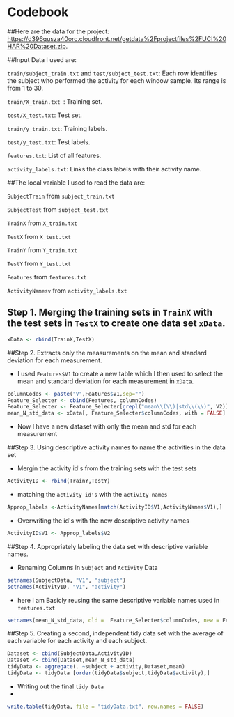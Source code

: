 Codebook
========

##Here are the data for the project: 
<https://d396qusza40orc.cloudfront.net/getdata%2Fprojectfiles%2FUCI%20HAR%20Dataset.zip>. 

##Input Data I used are:

 `train/subject_train.txt` and `test/subject_test.txt`: Each row identifies the subject who performed the activity for each window sample. Its range is from 1 to 30.

 `train/X_train.txt `: Training set.

`test/X_test.txt`: Test set.

`train/y_train.txt`: Training labels.

`test/y_test.txt`: Test labels.


`features.txt`: List of all features.

`activity_labels.txt`: Links the class labels with their activity name.


##The local variable I used to read the data are:

`SubjectTrain` from  `subject_train.txt` 

`SubjectTest` from `subject_test.txt` 

`TrainX` from `X_train.txt` 

`TestX` from `X_test.txt` 

`TrainY` from  `Y_train.txt`

`TestY` from  `Y_test.txt` 

`Features` from `features.txt` 

`ActivityNamesv` from `activity_labels.txt` 

## Step 1. Merging the training sets in `TrainX` with the test sets  in `TestX` to create one data set `xData`.
```r
xData <- rbind(TrainX,TestX)
```
##Step 2. Extracts only the measurements on the mean and standard deviation for each measurement.

- I used `Features$V1` to create a new table which I then used to select the mean and standard deviation for each measurement in `xData`.
```r
columnCodes <- paste("V",Features$V1,sep="")
Feature_Selecter <- cbind(Features, columnCodes)
Feature_Selecter <- Feature_Selecter[grepl("mean\\(\\)|std\\(\\)", V2)] 
mean_N_std_data <- xData[, Feature_Selecter$columnCodes, with = FALSE]
```
- Now I have a new dataset with only the mean and std for each measurement

##Step 3. Using descriptive activity names to name the activities in the data set
- Mergin the activity id's from the training sets with the test sets
```r
ActivityID <- rbind(TrainY,TestY)
```
- matching the `activity id's` with the `activity names`
```r
Approp_labels <-ActivityNames[match(ActivityID$V1,ActivityNames$V1),]
```
- Overwriting the id's with the new descriptive activity names
```r
ActivityID$V1 <- Approp_labels$V2
```
##Step 4. Appropriately labeling the data set with descriptive variable names.

- Renaming Columns in `Subject` and `Activity` Data 

```r
setnames(SubjectData, "V1", "subject")
setnames(ActivityID, "V1", "activity")
```
- here I am Basicly reusing the same descriptive variable names used in `features.txt` 

```r
setnames(mean_N_std_data, old =  Feature_Selecter$columnCodes, new = Feature_Selecter$V2)
```

##Step 5. Creating a second, independent tidy data set with the average of each variable for each activity and each subject.

```r
Dataset <- cbind(SubjectData,ActivityID)
Dataset <- cbind(Dataset,mean_N_std_data)
tidyData <- aggregate(. ~subject + activity,Dataset,mean)
tidyData <- tidyData [order(tidyData$subject,tidyData$activity),]
```
- Writing out the final `tidy Data`
- 
```r
write.table(tidyData, file = "tidyData.txt", row.names = FALSE)
```
